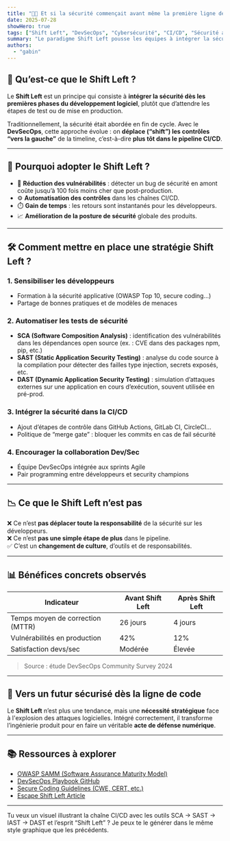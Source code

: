 ```yaml
---
title: "👨‍💻 Et si la sécurité commençait avant même la première ligne de code ?"
date: 2025-07-28
showHero: true
tags: ["Shift Left", "DevSecOps", "Cybersécurité", "CI/CD", "Sécurité applicative"]
summary: "Le paradigme Shift Left pousse les équipes à intégrer la sécurité en amont du cycle de développement logiciel. Une révolution culturelle et technique pour prévenir plutôt que guérir."
authors:
  - "gabin"
---
```



## 🧠 Qu’est-ce que le Shift Left ?

Le **Shift Left** est un principe qui consiste à **intégrer la sécurité dès les premières phases du développement logiciel**, plutôt que d’attendre les étapes de test ou de mise en production.

Traditionnellement, la sécurité était abordée en fin de cycle. Avec le **DevSecOps**, cette approche évolue : on **déplace (“shift”) les contrôles “vers la gauche”** de la timeline, c’est-à-dire **plus tôt dans le pipeline CI/CD**.

---

## 🎯 Pourquoi adopter le Shift Left ?

- 🔐 **Réduction des vulnérabilités** : détecter un bug de sécurité en amont coûte jusqu’à 100 fois moins cher que post-production.
- ⚙️ **Automatisation des contrôles** dans les chaînes CI/CD.
- ⏱️ **Gain de temps** : les retours sont instantanés pour les développeurs.
- 📈 **Amélioration de la posture de sécurité** globale des produits.

---

## 🛠️ Comment mettre en place une stratégie Shift Left ?

### 1. **Sensibiliser les développeurs**
- Formation à la sécurité applicative (OWASP Top 10, secure coding…)
- Partage de bonnes pratiques et de modèles de menaces

### 2. **Automatiser les tests de sécurité**
- **SCA (Software Composition Analysis)** : identification des vulnérabilités dans les dépendances open source (ex. : CVE dans des packages npm, pip, etc.)
- **SAST (Static Application Security Testing)** : analyse du code source à la compilation pour détecter des failles type injection, secrets exposés, etc.
- **DAST (Dynamic Application Security Testing)** : simulation d’attaques externes sur une application en cours d’exécution, souvent utilisée en pré-prod.

### 3. **Intégrer la sécurité dans la CI/CD**
- Ajout d’étapes de contrôle dans GitHub Actions, GitLab CI, CircleCI…
- Politique de “merge gate” : bloquer les commits en cas de fail sécurité

### 4. **Encourager la collaboration Dev/Sec**
- Équipe DevSecOps intégrée aux sprints Agile
- Pair programming entre développeurs et security champions

---

## 📉 Ce que le Shift Left n’est pas

❌ Ce n’est **pas déplacer toute la responsabilité** de la sécurité sur les développeurs.  
❌ Ce n’est **pas une simple étape de plus** dans le pipeline.  
✅ C’est un **changement de culture**, d’outils et de responsabilités.

---

## 📊 Bénéfices concrets observés

| Indicateur | Avant Shift Left | Après Shift Left |
|------------|------------------|------------------|
| Temps moyen de correction (MTTR) | 26 jours | 4 jours |
| Vulnérabilités en production | 42% | 12% |
| Satisfaction devs/sec | Modérée | Élevée |

> Source : étude DevSecOps Community Survey 2024

---

## 🔮 Vers un futur sécurisé dès la ligne de code

Le **Shift Left** n’est plus une tendance, mais une **nécessité stratégique** face à l'explosion des attaques logicielles. Intégré correctement, il transforme l’ingénierie produit pour en faire un véritable **acte de défense numérique**.

---

## 📚 Ressources à explorer

- [OWASP SAMM (Software Assurance Maturity Model)](https://owaspsamm.org/)
- [DevSecOps Playbook GitHub](https://github.com/devsecops)
- [Secure Coding Guidelines (CWE, CERT, etc.)](https://cwe.mitre.org/)
- [Escape Shift Left Article](https://escape.tech/blog/why-does-devops-recommend-shift-left-testing-principles/)

---

Tu veux un visuel illustrant la chaîne CI/CD avec les outils SCA → SAST → IAST → DAST et l’esprit “Shift Left” ? Je peux te le générer dans le même style graphique que les précédents.
